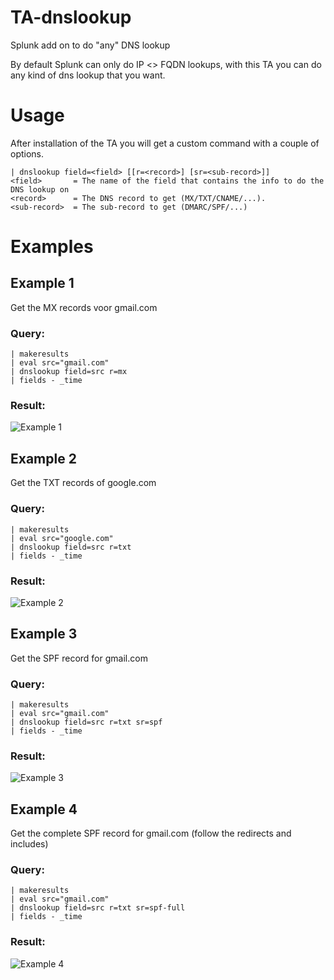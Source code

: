 # TA-dnslookup
Splunk add on to do "any" DNS lookup

By default Splunk can only do IP <> FQDN lookups, with this TA you can do any kind of dns lookup that you want.

# Usage
After installation of the TA you will get a custom command with a couple of options. 
``` 
| dnslookup field=<field> [[r=<record>] [sr=<sub-record>]]
<field>       = The name of the field that contains the info to do the DNS lookup on
<record>      = The DNS record to get (MX/TXT/CNAME/...).
<sub-record>  = The sub-record to get (DMARC/SPF/...)
```
# Examples
## Example 1
Get the MX records voor gmail.com
### Query:
```
| makeresults
| eval src="gmail.com"
| dnslookup field=src r=mx
| fields - _time
```
### Result:
![Example 1](/static/example_01.png?raw=true "Results for example 1")

## Example 2
Get the TXT records of google.com
### Query:
```
| makeresults
| eval src="google.com"
| dnslookup field=src r=txt
| fields - _time
```
### Result:
![Example 2](/static/example_02.png?raw=true "Results for example 2")

## Example 3
Get the SPF record for gmail.com
### Query:
```
| makeresults
| eval src="gmail.com"
| dnslookup field=src r=txt sr=spf
| fields - _time
```
### Result:
![Example 3](/static/example_03.png?raw=true "Results for example 3")

## Example 4
Get the complete SPF record for gmail.com (follow the redirects and includes)
### Query:
```
| makeresults
| eval src="gmail.com"
| dnslookup field=src r=txt sr=spf-full
| fields - _time
```
### Result:
![Example 4](/static/example_04.png?raw=true "Results for example 4")
